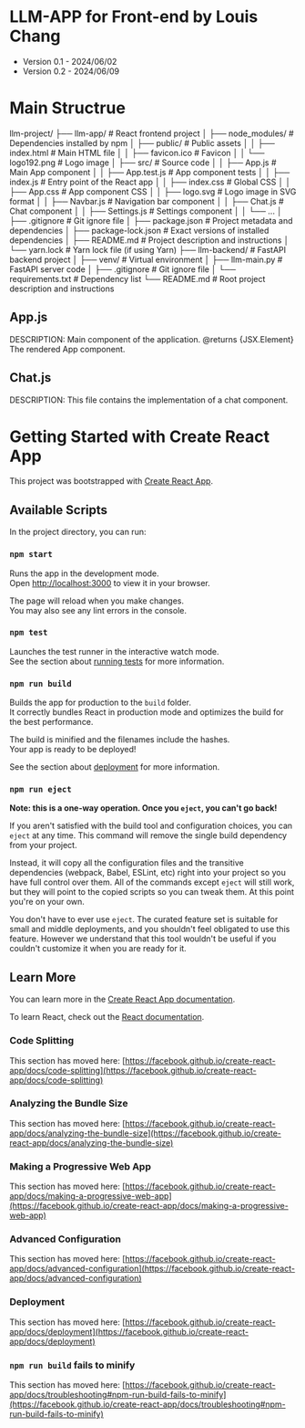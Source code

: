 # LLM-APP for Front-end by Louis Chang
- Version 0.1 - 2024/06/02
- Version 0.2 - 2024/06/09

# Main Structrue
llm-project/
├── llm-app/                 # React frontend project
│   ├── node_modules/        # Dependencies installed by npm
│   ├── public/              # Public assets
│   │   ├── index.html       # Main HTML file
│   │   ├── favicon.ico      # Favicon
│   │   └── logo192.png      # Logo image
│   ├── src/                 # Source code
│   │   ├── App.js           # Main App component
│   │   ├── App.test.js      # App component tests
│   │   ├── index.js         # Entry point of the React app
│   │   ├── index.css        # Global CSS
│   │   ├── App.css          # App component CSS
│   │   ├── logo.svg         # Logo image in SVG format
│   │   ├── Navbar.js        # Navigation bar component
│   │   ├── Chat.js          # Chat component
│   │   ├── Settings.js      # Settings component
│   │   └── ...
│   ├── .gitignore           # Git ignore file
│   ├── package.json         # Project metadata and dependencies
│   ├── package-lock.json    # Exact versions of installed dependencies
│   ├── README.md            # Project description and instructions
│   └── yarn.lock            # Yarn lock file (if using Yarn)
├── llm-backend/             # FastAPI backend project
│   ├── venv/                # Virtual environment
│   ├── llm-main.py          # FastAPI server code
│   ├── .gitignore           # Git ignore file
│   └── requirements.txt     # Dependency list
└── README.md                # Root project description and instructions

## App.js 
DESCRIPTION:
Main component of the application. @returns {JSX.Element} The rendered App component.

## Chat.js
DESCRIPTION:
This file contains the implementation of a chat component.

# Getting Started with Create React App
This project was bootstrapped with [Create React App](https://github.com/facebook/create-react-app).

## Available Scripts

In the project directory, you can run:

### `npm start`

Runs the app in the development mode.\
Open [http://localhost:3000](http://localhost:3000) to view it in your browser.

The page will reload when you make changes.\
You may also see any lint errors in the console.

### `npm test`

Launches the test runner in the interactive watch mode.\
See the section about [running tests](https://facebook.github.io/create-react-app/docs/running-tests) for more information.

### `npm run build`

Builds the app for production to the `build` folder.\
It correctly bundles React in production mode and optimizes the build for the best performance.

The build is minified and the filenames include the hashes.\
Your app is ready to be deployed!

See the section about [deployment](https://facebook.github.io/create-react-app/docs/deployment) for more information.

### `npm run eject`

**Note: this is a one-way operation. Once you `eject`, you can't go back!**

If you aren't satisfied with the build tool and configuration choices, you can `eject` at any time. This command will remove the single build dependency from your project.

Instead, it will copy all the configuration files and the transitive dependencies (webpack, Babel, ESLint, etc) right into your project so you have full control over them. All of the commands except `eject` will still work, but they will point to the copied scripts so you can tweak them. At this point you're on your own.

You don't have to ever use `eject`. The curated feature set is suitable for small and middle deployments, and you shouldn't feel obligated to use this feature. However we understand that this tool wouldn't be useful if you couldn't customize it when you are ready for it.

## Learn More

You can learn more in the [Create React App documentation](https://facebook.github.io/create-react-app/docs/getting-started).

To learn React, check out the [React documentation](https://reactjs.org/).

### Code Splitting

This section has moved here: [https://facebook.github.io/create-react-app/docs/code-splitting](https://facebook.github.io/create-react-app/docs/code-splitting)

### Analyzing the Bundle Size

This section has moved here: [https://facebook.github.io/create-react-app/docs/analyzing-the-bundle-size](https://facebook.github.io/create-react-app/docs/analyzing-the-bundle-size)

### Making a Progressive Web App

This section has moved here: [https://facebook.github.io/create-react-app/docs/making-a-progressive-web-app](https://facebook.github.io/create-react-app/docs/making-a-progressive-web-app)

### Advanced Configuration

This section has moved here: [https://facebook.github.io/create-react-app/docs/advanced-configuration](https://facebook.github.io/create-react-app/docs/advanced-configuration)

### Deployment

This section has moved here: [https://facebook.github.io/create-react-app/docs/deployment](https://facebook.github.io/create-react-app/docs/deployment)

### `npm run build` fails to minify

This section has moved here: [https://facebook.github.io/create-react-app/docs/troubleshooting#npm-run-build-fails-to-minify](https://facebook.github.io/create-react-app/docs/troubleshooting#npm-run-build-fails-to-minify)

